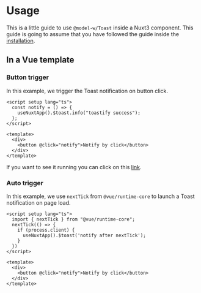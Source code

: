 # Usage
This is a little guide to use `@model-w/Toast` inside a Nuxt3 component.
This guide is going to assume that you have followed the guide inside the [installation](installation.md).

## In a Vue template

### Button trigger

In this example, we trigger the Toast notification on button click.

```vue
<script setup lang="ts">
  const notify = () => {
    useNuxtApp().$toast.info("toastify success");
  };
</script>

<template>
  <div>
    <button @click="notify">Notify by click</button>
  </div>
</template>
```

If you want to see it running you 
can click on this [link](https://codesandbox.io/p/sandbox/modelw-toast-nuxt3-dmxmuc?file=%2Fpages%2Findex.vue).

### Auto trigger

In this example, we use `nextTick` from `@vue/runtime-core` to launch a Toast notification on page load.

```vue
<script setup lang="ts">
  import { nextTick } from "@vue/runtime-core";
  nextTick(() => {
    if (process.client) {
      useNuxtApp().$toast('notify after nextTick');
    }
  })
</script>

<template>
  <div>
    <button @click="notify">Notify by click</button>
  </div>
</template>
```
